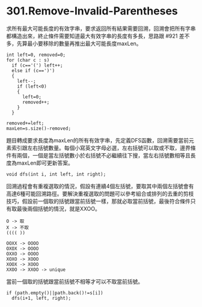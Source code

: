 # 301.Remove-Invalid-Parentheses

求所有最大可能長度的有效字串，要求返回所有結果需要回溯，回溯會把所有字串都構造出來，終止條件需要知道最大有效字串的長度有多長，思路跟 #921 差不多，先算最小要移除的數量再推出最大可能長度maxLen。

```
int left=0, removed=0;
for (char c : s)
  if (c=='(') left++;
  else if (c==')')
  {
    left--;
    if (left<0)
    {
      left=0;
      removed++;
    }
  }

removed+=left;
maxLen=s.size()-removed;
```

題目轉成要求長度為maxLen的所有有效字串，先定義DFS函數，回溯需要當前元素索引跟左右括號數量。每個小寫英文字母必選，左右括號可以取或不取，邊界條件有兩個，一個是當左括號數小於右括號不必繼續往下搜，當左右括號數相等且長度為maxLen即可更新答案。

```
void dfs(int i, int left, int right);
```

回溯過程會有重複選取的情況，假設有連續4個左括號，要取其中兩個左括號會有高達6種可能回溯路徑。要解決重複選取的問題可以參考組合或排列的去重的剪枝技巧，假設前一個取的括號跟當前括號一樣，那就必取當前括號，最後符合條件只有取最後兩個括號的情況，就是XXOO。

```
O -> 取
X -> 不取
(((( ))

OOXX -> OOOO
OXOX -> OOOO
OXXO -> OOOO
XOXO -> XOOO
XOOX -> XOOO
XXOO -> XXOO -> unique
```

當前一個取的括號跟當前括號不相等才可以不取當前括號。

```
if (path.empty()||path.back()!=s[i])
  dfs(i+1, left, right);
```
